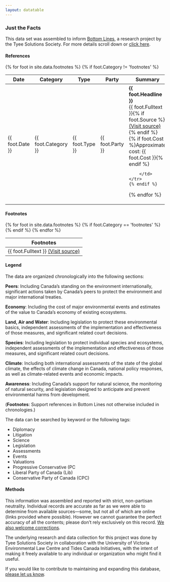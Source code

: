 ```yaml
---
layout: datatable
---
```


### Just the Facts

This data set was assembled to inform [Bottom Lines](http://bottomlines.tyeesolutions.org), a research project by the Tyee Solutions Society. For more details scroll down or [click here](/references/#methods).

#### References 

<table id="references" class="table table-striped table-bordered dataTable no-footer" cellspacing="0" width="100%" role="grid" aria-describedby="example_info" style="width: 100%;">
        <thead>
            <tr>
                <th>Date</th>
                <th>Category</th>
                <th>Type</th>
                <th>Party</th>
                <th>Summary</th>
            </tr>
        </thead>
    <tbody>
{% for foot in site.data.footnotes %}
    {% if foot.Category != 'footnotes' %}
    <tr id="{{ foot.ID }}">
        <td>{{ foot.Date }}</td>
        <td>{{ foot.Category }}</td>
        <td>{{ foot.Type }}</td>
        <td>{{ foot.Party }}</td>
        <td>
            <strong>{{ foot.Headline }}</strong><br />
            {{ foot.Fulltext }}{% if foot.Source %} <a href="{{ foot.Source }}">(Visit source)</a>{% endif %}<br />
            {% if foot.Cost %}Approximate cost: {{ foot.Cost }}{% endif %}
            
        </td>
    </tr>
    {% endif %}
{% endfor %}
    </tbody>
</table>

#### Footnotes

<table id="footnotes" class="table table-striped table-bordered dataTable no-footer" cellspacing="0" width="100%" role="grid" aria-describedby="example_info" style="width: 100%;">
        <thead>
            <tr>
                <th>Footnotes</th>
            </tr>
        </thead>
    <tbody>
{% for foot in site.data.footnotes %}
    {% if foot.Category == 'footnotes' %}
    <tr id="{{ foot.ID }}">
        <td>
            {{ foot.Fulltext }} <a href="{{ foot.Source }}">(Visit source)</a>
        </td>
    </tr>
    {% endif %}
{% endfor %}
    </tbody>
</table>

#### Legend

The data are organized chronologically into the following sections:
  
**Peers**: Including Canada’s standing on the environment internationally, significant actions taken by Canada’s peers to protect the environment and major international treaties.
 
**Economy**: Including the cost of major environmental events and estimates of the value to Canada’s economy of existing ecosystems.
 
**Land, Air and Water**: Including legislation to protect these environmental basics, independent assessments of the implementation and effectiveness of those measures, and significant related court decisions.
 
**Species**: Including legislation to protect individual species and ecosystems, independent assessments of the implementation and effectiveness of those measures, and significant related court decisions.
 
**Climate**: Including both international assessments of the state of the global climate, the effects of climate change in Canada, national policy responses, as well as climate-related events and economic impacts.
 
**Awareness**: Including Canada’s support for natural science, the monitoring of natural security, and legislation designed to anticipate and prevent environmental harms from development.
 
(**Footnotes**: Support references in Bottom Lines not otherwise included in chronologies.)
 
The data can be searched by keyword or the following tags:

* Diplomacy
* Litigation
* Science
* Legislation
* Assessments
* Events
* Valuations
* Progressive Conservative (PC
* Liberal Party of Canada (Lib)
* Conservative Party of Canada (CPC)
         
#### Methods 

This information was assembled and reported with strict, non-partisan neutrality. Individual records are accurate as far as we were able to determine from available sources—some, but not all of which are online (links provided where possible). However we cannot guarantee the perfect accuracy of all the contents; please don’t rely exclusively on this record. [We also welcome corrections](http://www.google.com/recaptcha/mailhide/d?k=01buOlX5MUmv64VTyP_gZIRQ==&c=VSBhM_2a-4AF8i4r0JbIJ2HGJMEbzXyix7iTml6KnII=).

The underlying research and data collection for this project was done by Tyee Solutions Society in collaboration with the University of Victoria Environmental Law Centre and Tides Canada Initiatives, with the intent of making it freely available to any individual or organization who might find it useful.

If you would like to contribute to maintaining and expanding this database, [please let us know](http://www.google.com/recaptcha/mailhide/d?k=01buOlX5MUmv64VTyP_gZIRQ==&c=VSBhM_2a-4AF8i4r0JbIJ2HGJMEbzXyix7iTml6KnII=).





